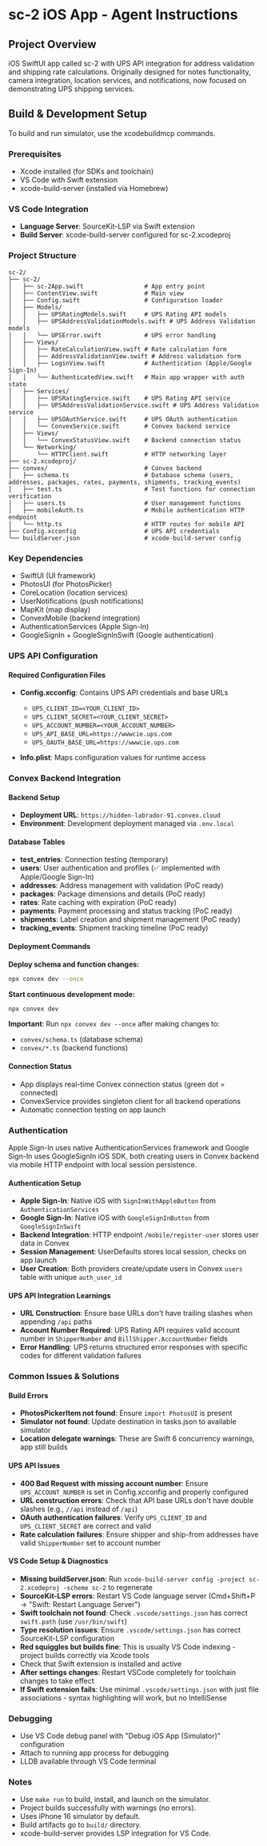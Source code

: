 # sc-2 iOS App - Agent Instructions

## Project Overview

iOS SwiftUI app called sc-2 with UPS API integration for address validation and shipping rate calculations. Originally designed for notes functionality, camera integration, location services, and notifications, now focused on demonstrating UPS shipping services.

## Build & Development Setup

To build and run simulator, use the xcodebuildmcp commands.

### Prerequisites

- Xcode installed (for SDKs and toolchain)
- VS Code with Swift extension
- xcode-build-server (installed via Homebrew)

### VS Code Integration

- **Language Server**: SourceKit-LSP via Swift extension
- **Build Server**: xcode-build-server configured for sc-2.xcodeproj

### Project Structure

```
sc-2/
├── sc-2/
│   ├── sc-2App.swift                 # App entry point
│   ├── ContentView.swift             # Main view
│   ├── Config.swift                  # Configuration loader
│   ├── Models/
│   │   ├── UPSRatingModels.swift     # UPS Rating API models
│   │   ├── UPSAddressValidationModels.swift # UPS Address Validation models
│   │   └── UPSError.swift            # UPS error handling
│   ├── Views/
│   │   ├── RateCalculationView.swift # Rate calculation form
│   │   ├── AddressValidationView.swift # Address validation form
│   │   ├── LoginView.swift           # Authentication (Apple/Google Sign-In)
│   │   └── AuthenticatedView.swift   # Main app wrapper with auth state
│   ├── Services/
│   │   ├── UPSRatingService.swift    # UPS Rating API service
│   │   ├── UPSAddressValidationService.swift # UPS Address Validation service
│   │   ├── UPSOAuthService.swift     # UPS OAuth authentication
│   │   └── ConvexService.swift       # Convex backend service
│   ├── Views/
│   │   └── ConvexStatusView.swift    # Backend connection status
│   └── Networking/
│       └── HTTPClient.swift          # HTTP networking layer
├── sc-2.xcodeproj/
├── convex/                           # Convex backend
│   ├── schema.ts                     # Database schema (users, addresses, packages, rates, payments, shipments, tracking_events)
│   ├── test.ts                       # Test functions for connection verification
│   ├── users.ts                      # User management functions
│   ├── mobileAuth.ts                 # Mobile authentication HTTP endpoint
│   └── http.ts                       # HTTP routes for mobile API
├── Config.xcconfig                   # UPS API credentials
└── buildServer.json                  # xcode-build-server config
```

### Key Dependencies

- SwiftUI (UI framework)
- PhotosUI (for PhotosPicker)
- CoreLocation (location services)
- UserNotifications (push notifications)
- MapKit (map display)
- ConvexMobile (backend integration)
- AuthenticationServices (Apple Sign-In)
- GoogleSignIn + GoogleSignInSwift (Google authentication)

### UPS API Configuration

#### Required Configuration Files

- **Config.xcconfig**: Contains UPS API credentials and base URLs

  - `UPS_CLIENT_ID=<YOUR_CLIENT_ID>`
  - `UPS_CLIENT_SECRET=<YOUR_CLIENT_SECRET>`
  - `UPS_ACCOUNT_NUMBER=<YOUR_ACCOUNT_NUMBER>`
  - `UPS_API_BASE_URL=https://wwwcie.ups.com`
  - `UPS_OAUTH_BASE_URL=https://wwwcie.ups.com`

- **Info.plist**: Maps configuration values for runtime access

### Convex Backend Integration

#### Backend Setup

- **Deployment URL**: `https://hidden-labrador-91.convex.cloud`
- **Environment**: Development deployment managed via `.env.local`

#### Database Tables

- **test_entries**: Connection testing (temporary)
- **users**: User authentication and profiles (✅ implemented with Apple/Google Sign-In)
- **addresses**: Address management with validation (PoC ready)
- **packages**: Package dimensions and details (PoC ready)
- **rates**: Rate caching with expiration (PoC ready)
- **payments**: Payment processing and status tracking (PoC ready)
- **shipments**: Label creation and shipment management (PoC ready)
- **tracking_events**: Shipment tracking timeline (PoC ready)

#### Deployment Commands

**Deploy schema and function changes:**
```bash
npx convex dev --once
```

**Start continuous development mode:**
```bash
npx convex dev
```

**Important**: Run `npx convex dev --once` after making changes to:
- `convex/schema.ts` (database schema)
- `convex/*.ts` (backend functions)

#### Connection Status

- App displays real-time Convex connection status (green dot = connected)
- ConvexService provides singleton client for all backend operations
- Automatic connection testing on app launch

### Authentication

Apple Sign-In uses native AuthenticationServices framework and Google Sign-In uses GoogleSignIn iOS SDK, both creating users in Convex backend via mobile HTTP endpoint with local session persistence.

#### Authentication Setup

- **Apple Sign-In**: Native iOS with `SignInWithAppleButton` from `AuthenticationServices`
- **Google Sign-In**: Native iOS with `GoogleSignInButton` from `GoogleSignInSwift` 
- **Backend Integration**: HTTP endpoint `/mobile/register-user` stores user data in Convex
- **Session Management**: UserDefaults stores local session, checks on app launch
- **User Creation**: Both providers create/update users in Convex `users` table with unique `auth_user_id`

#### UPS API Integration Learnings

- **URL Construction**: Ensure base URLs don't have trailing slashes when appending `/api` paths
- **Account Number Required**: UPS Rating API requires valid account number in `ShipperNumber` and `BillShipper.AccountNumber` fields
- **Error Handling**: UPS returns structured error responses with specific codes for different validation failures

### Common Issues & Solutions

#### Build Errors

- **PhotosPickerItem not found**: Ensure `import PhotosUI` is present
- **Simulator not found**: Update destination in tasks.json to available simulator
- **Location delegate warnings**: These are Swift 6 concurrency warnings, app still builds

#### UPS API Issues

- **400 Bad Request with missing account number**: Ensure `UPS_ACCOUNT_NUMBER` is set in Config.xcconfig and properly configured
- **URL construction errors**: Check that API base URLs don't have double slashes (e.g., `//api` instead of `/api`)
- **OAuth authentication failures**: Verify `UPS_CLIENT_ID` and `UPS_CLIENT_SECRET` are correct and valid
- **Rate calculation failures**: Ensure shipper and ship-from addresses have valid `ShipperNumber` set to account number

#### VS Code Setup & Diagnostics

- **Missing buildServer.json**: Run `xcode-build-server config -project sc-2.xcodeproj -scheme sc-2` to regenerate
- **SourceKit-LSP errors**: Restart VS Code language server (Cmd+Shift+P → "Swift: Restart Language Server")
- **Swift toolchain not found**: Check `.vscode/settings.json` has correct `swift.path` (use `/usr/bin/swift`)
- **Type resolution issues**: Ensure `.vscode/settings.json` has correct SourceKit-LSP configuration
- **Red squiggles but builds fine**: This is usually VS Code indexing - project builds correctly via Xcode tools
- Check that Swift extension is installed and active
- **After settings changes**: Restart VSCode completely for toolchain changes to take effect
- **If Swift extension fails**: Use minimal `.vscode/settings.json` with just file associations - syntax highlighting will work, but no IntelliSense

### Debugging

- Use VS Code debug panel with "Debug iOS App (Simulator)" configuration
- Attach to running app process for debugging
- LLDB available through VS Code terminal

### Notes

- Use `make run` to build, install, and launch on the simulator.
- Project builds successfully with warnings (no errors).
- Uses iPhone 16 simulator by default.
- Build artifacts go to `build/` directory.
- xcode-build-server provides LSP integration for VS Code.
